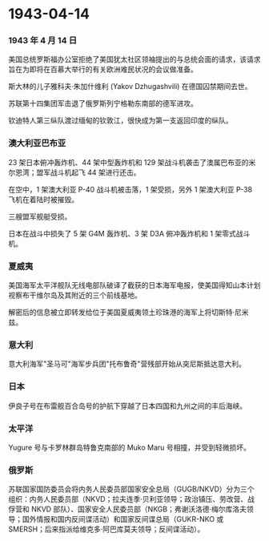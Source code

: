 # 1943-04-14

### 1943 年 4 月 14 日

美国总统罗斯福办公室拒绝了美国犹太社区领袖提出的与总统会面的请求，该请求旨在为即将在百慕大举行的有关欧洲难民状况的会议做准备。

斯大林的儿子雅科夫·朱加什维利 (Yakov Dzhugashvili) 在德国囚禁期间去世。

苏联第十四集团军击退了俄罗斯列宁格勒东南部的德军进攻。

钦迪特人第三纵队渡过缅甸的钦敦江，很快成为第一支返回印度的纵队。

### 澳大利亚巴布亚

23 架日本俯冲轰炸机、44 架中型轰炸机和 129
架战斗机袭击了澳属巴布亚的米尔恩湾；盟军战斗机起飞 44 架进行还击。

在空中，1 架澳大利亚 P-40 战斗机被击落，1 架受损，另外 1 架澳大利亚 P-38
飞机在着陆时被摧毁。

三艘盟军舰艇受损。

日本在战斗中损失了 5 架 G4M 轰炸机、3 架 D3A 俯冲轰炸机和 1
架零式战斗机。

### 夏威夷

美国海军太平洋舰队无线电部队破译了截获的日本海军电报，使美国得知山本计划视察布干维尔岛及其附近的三个前线基地。

解密后的信息被立即转发给位于美国夏威夷领土珍珠港的海军上将切斯特·尼米兹。

### 意大利

意大利海军"圣马可"海军步兵团"托布鲁奇"营残部开始从突尼斯抵达意大利。

### 日本

伊良子号在布雷舰百合岛号的护航下穿越了日本四国和九州之间的丰后海峡。

### 太平洋

Yugure 号与卡罗林群岛特鲁克南部的 Muko Maru 号相撞，并受到轻微损坏。

### 俄罗斯

苏联国家国防委员会将内务人民委员部国家安全总局（GUGB/NKVD）分为三个组织：内务人民委员部（NKVD；拉夫连季·贝利亚领导；政治镇压、劳改营、战俘营和
NKVD
部队）、国家安全人民委员部（NKGB；弗谢沃洛德·梅尔库洛夫领导；国外情报和国内反间谍活动）和国家反间谍总局（GUKR-NKO
或 SMERSH；后来指派给维克多·阿巴库莫夫领导；反间谍活动）。